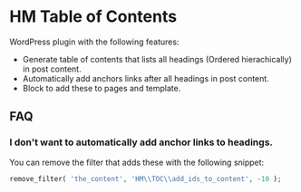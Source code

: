 # HM Table of Contents

WordPress plugin with the following features:

* Generate table of contents that lists all headings (Ordered hierachically) in post content. 
* Automatically add anchors links after all headings in post content.
* Block to add these to pages and template.

## FAQ

### I don't want to automatically add anchor links to headings. 

You can remove the filter that adds these with the following snippet: 

```php
remove_filter( 'the_content', 'HM\\TOC\\add_ids_to_content', -10 );
```
